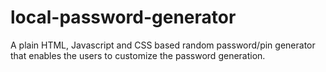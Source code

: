 # local-password-generator
A plain HTML, Javascript and CSS based random password/pin generator that enables the users to customize the password generation. 
